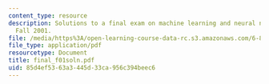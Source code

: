 ```yaml
---
content_type: resource
description: Solutions to a final exam on machine learning and neural networks from
  Fall 2001.
file: /media/https%3A/open-learning-course-data-rc.s3.amazonaws.com/6-867-machine-learning-fall-2006/85d4ef5363a3445d33ca956c394beec6_final_f01soln.pdf
file_type: application/pdf
resourcetype: Document
title: final_f01soln.pdf
uid: 85d4ef53-63a3-445d-33ca-956c394beec6
---
```

